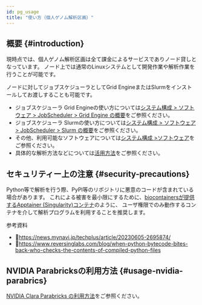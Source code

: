 ```yaml
---
id: pg_usage
title: "使い方（個人ゲノム解析区画）"
---
```



## 概要 {#introduction}

現時点では、個人ゲノム解析区画は全て課金によるサービスでありノード貸しとなっています。 ノード上では通常のLinuxシステムとして開発作業や解析作業を行うことが可能です。

ノードに対してジョブスケジューラとしてGrid EngineまたはSlurmをインストールしてお渡しすることも可能です。

- ジョブスケジューラ Grid Engineの使い方については[システム構成 > ソフトウェア > JobScheduler > Grid Engine の概要](/guides/old_docs/software/JobScheduler/grid_engine)をご参照ください。
- ジョブスケジューラ Slurmの使い方については[システム構成 > ソフトウェア > JobScheduler > Slurm の概要](/guides/software/JobScheduler/Slurm)をご参照ください。
- その他、利用可能なソフトウェアについては[システム構成 >ソフトウェア](/guides/software)をご参照ください。
- 具体的な解析方法などについては[活用方法](/advanced_guides/topics/advanced_guide_2020-2022)をご参照ください。


## セキュリティー上の注意 {#security-precautions}

Python等で解析を行う際、PyPI等のリポジトリに悪意のコードが含まれている場合があります。
これによる被害を最小限にするために、[biocontainersが提供するApptainer (Singularity)コンテナ](/guides/software/Container/BioContainers)のように、
ユーザ権限でのみ動作するコンテナを介して解析プログラムを利用することを推奨します。


参考資料
- &#x1f517;https://news.mynavi.jp/techplus/article/20230605-2695874/
- &#x1f517;https://www.reversinglabs.com/blog/when-python-bytecode-bites-back-who-checks-the-contents-of-compiled-python-files

## NVIDIA Parabricksの利用方法 {#usage-nvidia-parabrics}

[NVIDIA Clara Parabricks の利用方法](/advanced_guides/parabricks/)をご参照ください。


